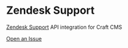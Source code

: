 # Zendesk Support

[Zendesk Support](https://support.zendesk.com/) API integration for Craft CMS

[Open an Issue](https://github.com/jrrdnx/craft-zendesk-support/issues)